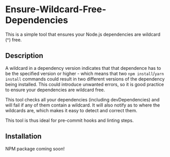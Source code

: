 # Ensure-Wildcard-Free-Dependencies

This is a simple tool that ensures your Node.js dependencies are wildcard (^) free.

## Description

A wildcard in a dependency version indicates that that dependence has to be the specified version or higher - which means that two `npm install`/`yarn install` commands could result in two different versions of the dependency being installed. This could introduce unwanted errors, so it is good practice to ensure your dependencies are wildcard free. 

This tool checks all your dependencies (including devDependencies) and will fail if any of them contain a wildcard. It will also notify as to where the wildcards are, which makes it easy to detect and correct them. 

This tool is thus ideal for pre-commit hooks and linting steps.

## Installation

NPM package coming soon!
